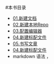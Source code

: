 #本书目录
-  [01.新建文档](01_newRepo.md)
-  [02.新建本地Repo](02_cloneRepo.md)
-  [03.配置编辑器](03_configEditor.md)
-  [04.新建标配文件](04_newFiles.md)
-  [05.书写文章](05_writeArticle.md)
-  [04.新建标配文件](04_newFiles.md)
- markdown 语法 ，[]()




